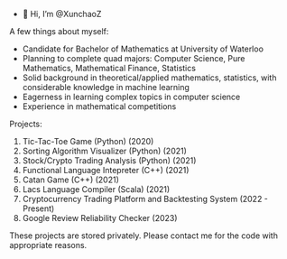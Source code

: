 - 👋 Hi, I’m @XunchaoZ

A few things about myself:
- Candidate for Bachelor of Mathematics at University of Waterloo
- Planning to complete quad majors: Computer Science, Pure Mathematics, Mathematical Finance, Statistics
- Solid background in theoretical/applied mathematics, statistics, with considerable knowledge in machine learning
- Eagerness in learning complex topics in computer science
- Experience in mathematical competitions

Projects:
1. Tic-Tac-Toe Game (Python) (2020)
2. Sorting Algorithm Visualizer (Python) (2021)
3. Stock/Crypto Trading Analysis (Python) (2021)
4. Functional Language Intepreter (C++) (2021)
5. Catan Game (C++) (2021)
6. Lacs Language Compiler (Scala) (2021)
7. Cryptocurrency Trading Platform and Backtesting System (2022 - Present)
8. Google Review Reliability Checker (2023)

These projects are stored privately. Please contact me for the code with appropriate reasons.
<!---
XunchaoZ/XunchaoZ is a ✨ special ✨ repository because its `README.md` (this file) appears on your GitHub profile.
You can click the Preview link to take a look at your changes.
--->
